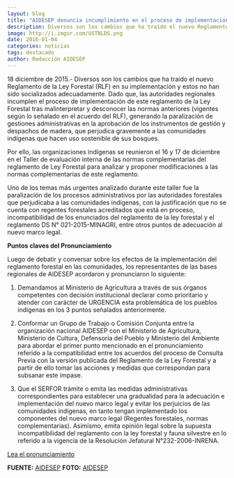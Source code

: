 ```yaml
---
layout: blog
title: "AIDESEP denuncia incumplimiento en el proceso de implementación del reglamento de la Ley Forestal"
description: Diversos son los cambios que ha traído el nuevo Reglamento de la Ley Forestal (RLF) en su implementación y estos no han sido socializados adecuadamente.
image: http://i.imgur.com/USTNLDS.png
date: 2016-01-04
categories: noticias
tags: destacado
author: Redacción AIDESEP
---
```


18 diciembre de 2015.- Diversos son los cambios que ha traído el nuevo Reglamento de la Ley Forestal (RLF) en su implementación y estos no han sido socializados adecuadamente. Dado que, las autoridades regionales incumplen el proceso de implementación de este reglamento de la Ley Forestal tras malinterpretar y desconocer las normas anteriores (vigentes según lo señalado en el acuerdo del RLF), generando la paralización de gestiones administrativas en la aprobación de los instrumentos de gestión y despachos de madera, que perjudica gravemente a las comunidades indígenas que hacen uso sostenible de sus bosques.

Por ello, las organizaciones indígenas se reunieron el 16 y 17 de diciembre en el Taller de evaluación interna de las normas complementarias del reglamento de Ley Forestal para analizar y proponer modificaciones a las normas complementarias de este reglamento.

Uno de los temas más urgentes analizado durante este taller fue la paralización de los procesos administrativos por las autoridades forestales que perjudicaba a las comunidades indígenas, con la justificación que no se cuenta con regentes forestales acreditados que está en proceso, incompatibilidad de los enunciados del reglamento de la ley forestal y el reglamento DS N° 021-2015-MINAGRI, entre otros puntos de adecuación al nuevo marco legal.

<b>Puntos claves del Pronunciamiento</b>

Luego de debatir y conversar sobre los efectos de la implementación del reglamento forestal en las comunidades, los representantes de las bases regionales de AIDESEP acordaron y pronunciaron lo siguiente:

1. Demandamos al Ministerio de Agricultura a través de sus órganos competentes con decisión institucional declarar como prioritario y atender con carácter de URGENCIA esta problemática de los pueblos indígenas en los 3 puntos señalados anteriormente.

2. Conformar un Grupo de Trabajo o Comisión Conjunta entre la organización nacional AIDESEP con el Ministerio de Agricultura, Ministerio de Cultura, Defensoría del Pueblo y Ministerio del Ambiente para abordar el primer punto mencionado en el pronunciamiento referido a la compatibilidad entre los acuerdos del proceso de Consulta Previa con la versión publicada del Reglamento de la Ley Forestal y a partir de ello tomar las acciones y medidas que correspondan para subsanar este impase.

3. Que el SERFOR trámite o emita las medidas administrativas correspondientes para establecer una gradualidad para la adecuación e implementación del nuevo marco legal y evitar los perjuicios de las comunidades indígenas, en tanto tengan implementado los componentes del nuevo marco legal (Regentes forestales, normas complementarias). Asimismo, emita opinión legal sobre la supuesta incompatibilidad del reglamento con la ley forestal y fauna silvestre en lo referido a la vigencia de la Resolución Jefatural N°232-2006-INRENA.

[Lea el pronunciamiento](http://www.aidesep.org.pe/wp-content/uploads/2015/12/Pronunciamiento-4.pdf)

<b>FUENTE:</b> [AIDESEP](http://www.aidesep.org.pe/aidesep-denuncia-incumplimiento-de-proceso-de-implementacion-del-acuerdo-del-reglamento-de-la-ley-forestal/)
<b>FOTO:</b> [AIDESEP](http://www.aidesep.org.pe/aidesep-denuncia-incumplimiento-de-proceso-de-implementacion-del-acuerdo-del-reglamento-de-la-ley-forestal/)
